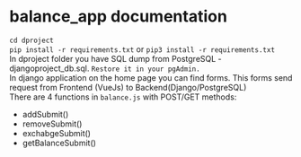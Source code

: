 # balance_app documentation
`cd dproject`
<br>
`pip install -r requirements.txt` or `pip3 install -r requirements.txt`
<br>
In dproject folder you have SQL dump from PostgreSQL - djangoproject_db.sql. `Restore it in your pgAdmin.`
<br>
In django application on the home page you can find forms. This forms send request from Frontend (VueJs) to Backend(Django/PostgreSQL)
<br>
There are 4 functions in `balance.js` with POST/GET methods:
<br>
<ul>
 <li>
  addSubmit()
 </li>
  <li>
  removeSubmit()
 </li>
   <li>
  exchabgeSubmit()
 </li>
    <li>
  getBalanceSubmit()
 </li>
</ul>


 

